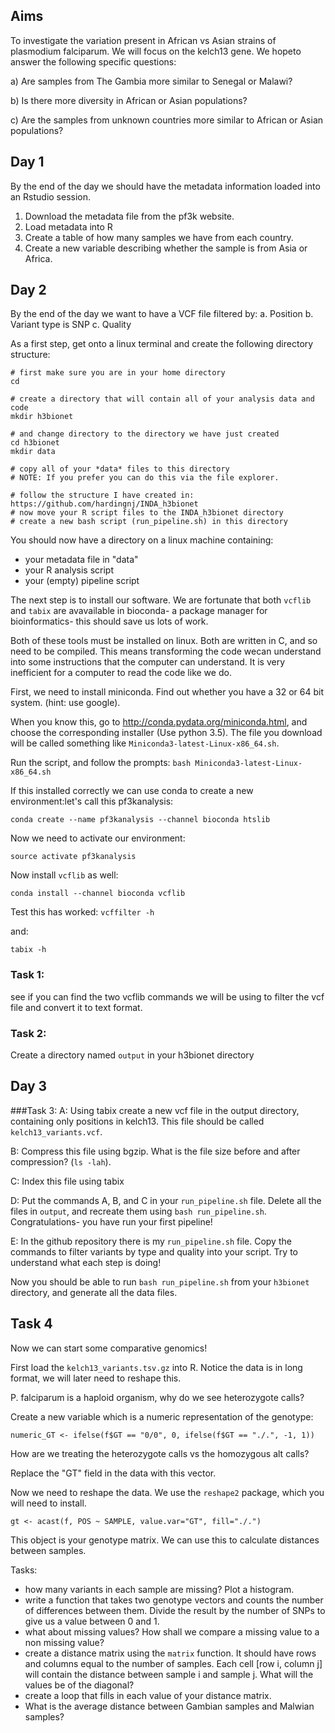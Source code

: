 ## Aims

To investigate the variation present in African vs Asian strains of plasmodium falciparum. We will focus on the kelch13 gene. We hopeto answer the following specific questions:

a) Are samples from The Gambia more similar to Senegal or Malawi?

b) Is there more diversity in African or Asian populations?

c) Are the samples from unknown countries more similar to African or Asian populations?

## Day 1

By the end of the day we should have the metadata information loaded into an Rstudio session.

1. Download the metadata file from the pf3k website.
2. Load metadata into R
3. Create a table of how many samples we have from each country.
4. Create a new variable describing whether the sample is from Asia or Africa.

## Day 2

By the end of the day we want to have a VCF file filtered by:
a. Position
b. Variant type is SNP 
c. Quality


As a first step, get onto a linux terminal and create the following directory structure:

```
# first make sure you are in your home directory
cd

# create a directory that will contain all of your analysis data and code
mkdir h3bionet

# and change directory to the directory we have just created
cd h3bionet
mkdir data

# copy all of your *data* files to this directory
# NOTE: If you prefer you can do this via the file explorer.

# follow the structure I have created in: https://github.com/hardingnj/INDA_h3bionet
# now move your R script files to the INDA_h3bionet directory
# create a new bash script (run_pipeline.sh) in this directory
```
You should now have a directory on a linux machine containing: 

- your metadata file in "data"
- your R analysis script
- your (empty) pipeline script


The next step is to install our software. We are fortunate that both `vcflib` and `tabix` are avavailable in bioconda- a package manager for bioinformatics- this should save us lots of work. 

Both of these tools must be installed on linux. Both are written in C, and so need to be compiled. This means transforming the code wecan understand into some instructions that the computer can understand. It is very inefficient for a computer to read the code like we do. 

First, we need to install miniconda. Find out whether you have a 32 or 64 bit system. (hint: use google).

When you know this, go to http://conda.pydata.org/miniconda.html, and choose the corresponding installer (Use python 3.5). The file you download will be called something like `Miniconda3-latest-Linux-x86_64.sh`.

Run the script, and follow the prompts:
`bash Miniconda3-latest-Linux-x86_64.sh`

If this installed correctly we can use conda to create a new environment:let's call this pf3kanalysis:

`conda create --name pf3kanalysis --channel bioconda htslib`

Now we need to activate our environment:

`source activate pf3kanalysis`

Now install `vcflib` as well:

`conda install --channel bioconda vcflib`

Test this has worked:
`vcffilter -h`

and:

`tabix -h`


### Task 1: 
see if you can find the two vcflib commands we will be using to filter the vcf file and convert it to text format. 

### Task 2:
Create a directory named `output` in your h3bionet directory

## Day 3

###Task 3: 
A: Using tabix create a new vcf file in the output directory, containing only positions in kelch13. This file should be called `kelch13_variants.vcf`.

B: Compress this file using bgzip. What is the file size before and after compression? (`ls -lah`).

C: Index this file using tabix

D: Put the commands A, B, and C in your `run_pipeline.sh` file. Delete all the files in `output`, and recreate them using `bash run_pipeline.sh`. Congratulations- you have run your first pipeline!

E: In the github repository there is my `run_pipeline.sh` file. Copy the commands to filter variants by type and quality into your script. Try to understand what each step is doing!

Now you should be able to run `bash run_pipeline.sh` from your `h3bionet` directory, and generate all the data files.

## Task 4

Now we can start some comparative genomics!

First load the `kelch13_variants.tsv.gz` into R. Notice the data is in long format, we will later need to reshape this.  

P. falciparum is a haploid organism, why do we see heterozygote calls?

Create a new variable which is a numeric representation of the genotype:

`numeric_GT <- ifelse(f$GT == "0/0", 0, ifelse(f$GT == "./.", -1, 1))`

How are we treating the heterozygote calls vs the homozygous alt calls?

Replace the "GT" field in the data with this vector.

Now we need to reshape the data. We use the `reshape2` package, which you will need to install.

`gt <- acast(f, POS ~ SAMPLE, value.var="GT", fill="./.")`

This object is your genotype matrix. We can use this to calculate distances between samples.

Tasks:

- how many variants in each sample are missing? Plot a histogram.
- write a function that takes two genotype vectors and counts the number of differences between them. Divide the result by the number of SNPs to give us a value between 0 and 1.
- what about missing values? How shall we compare a missing value to a non missing value?
- create a distance matrix using the `matrix` function. It should have rows and columns equal to the number of samples. Each cell [row i, column j] will contain the distance between sample i and sample j. What will the values be of the diagonal?  
- create a loop that fills in each value of your distance matrix.
- What is the average distance between Gambian samples and Malwian samples?


